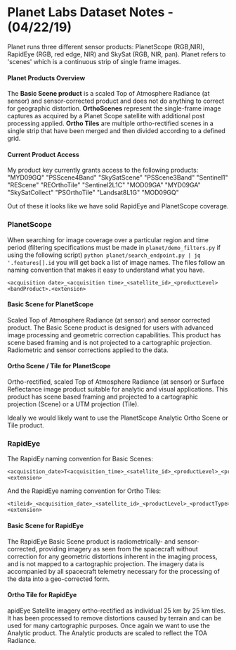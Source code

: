 # Planet Labs Dataset Notes - (04/22/19)
Planet runs three different sensor products: PlanetScope (RGB,NIR), RapidEye (RGB, red edge, NIR) and SkySat (RGB, NIR, pan). Planet refers to 'scenes' which is a continuous strip of single frame images.

#### Planet Products Overview
The **Basic Scene product** is a scaled Top of Atmosphere Radiance (at sensor) and sensor-corrected product and does not do anything to correct for geographic distortion. **OrthoScenes** represent the single-frame image captures as acquired by a Planet Scope satellite with additional post processing applied. **Ortho Tiles** are multiple ortho-rectified scenes in a single strip that have been merged and then divided according to a defined grid.

#### Current Product Access
My product key currently grants access to the following products:
"MYD09GQ"
"PSScene4Band"
"SkySatScene"
"PSScene3Band"
"Sentinel1"
"REScene"
"REOrthoTile"
"Sentinel2L1C"
"MOD09GA"
"MYD09GA"
"SkySatCollect"
"PSOrthoTile"
"Landsat8L1G"
"MOD09GQ"

Out of these it looks like we have solid RapidEye and PlanetScope coverage.

### PlanetScope

When searching for image coverage over a particular region and time period (filtering specifications must be made in `planet/demo_filters.py` if using the following script) `python planet/search_endpoint.py | jq '.features[].id` you will get back a list of image names. The files follow an naming convention that makes it easy to understand what you have.

```
<acquisition date>_<acquisition time>_<satellite_id>_<productLevel><bandProduct>.<extension>
```

#### Basic Scene for PlanetScope
Scaled Top of Atmosphere Radiance (at sensor) and sensor corrected product. The Basic Scene product is designed for users with advanced image processing and geometric correction capabilities. This product has scene based framing and is not projected to a cartographic projection. Radiometric and sensor corrections applied to the data.

#### Ortho Scene / Tile for PlanetScope
Ortho-rectified, scaled Top of Atmosphere Radiance (at sensor) or Surface Reflectance image product suitable for analytic and visual applications. This product has scene based framing and projected to a cartographic projection (Scene) or a UTM projection (Tile).

Ideally we would likely want to use the PlanetScope Analytic Ortho Scene or Tile product.

### RapidEye
The RapidEy naming convention for Basic Scenes:
```
<acquisition_date>T<acquisition_time>_<satellite_id>_<productLevel>_<productType>.<extension>
```
And the RapidEye naming convention for Ortho Tiles:
```
<tileid>_<acquisition_date>_<satellite_id>_<productLevel>_<productType>.<extension>
```

#### Basic Scene for RapidEye
The RapidEye Basic Scene product is radiometrically- and sensor-corrected, providing imagery as seen from the spacecraft without correction for any geometric distortions inherent in the imaging process, and is not mapped to a cartographic projection. The imagery data is accompanied by all spacecraft telemetry necessary for the processing of the data into a geo-corrected form.

#### Ortho Tile for RapidEye
apidEye Satellite imagery ortho-rectified as individual 25 km by 25 km tiles. It has been processed to remove distortions caused by terrain and can be used for many cartographic purposes. Once again we want to use the Analytic product. The Analytic products are scaled to reflect the TOA Radiance.
